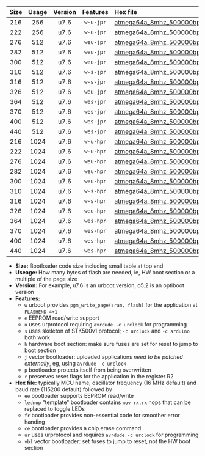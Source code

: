 |Size|Usage|Version|Features|Hex file|
|:-:|:-:|:-:|:-:|:--|
|216|256|u7.6|`w-u-jpr`|[atmega64a_8mhz_500000bps_ur_vbl.hex](https://raw.githubusercontent.com/stefanrueger/urboot/main//atmega64a_8mhz_500000bps_ur_vbl.hex)|
|222|256|u7.6|`w-u-jpr`|[atmega64a_8mhz_500000bps_lednop_ur_vbl.hex](https://raw.githubusercontent.com/stefanrueger/urboot/main//atmega64a_8mhz_500000bps_lednop_ur_vbl.hex)|
|276|512|u7.6|`weu-jpr`|[atmega64a_8mhz_500000bps_ee_ur_vbl.hex](https://raw.githubusercontent.com/stefanrueger/urboot/main//atmega64a_8mhz_500000bps_ee_ur_vbl.hex)|
|282|512|u7.6|`weu-jpr`|[atmega64a_8mhz_500000bps_ee_lednop_ur_vbl.hex](https://raw.githubusercontent.com/stefanrueger/urboot/main//atmega64a_8mhz_500000bps_ee_lednop_ur_vbl.hex)|
|300|512|u7.6|`weu-jpr`|[atmega64a_8mhz_500000bps_ee_lednop_fr_ur_vbl.hex](https://raw.githubusercontent.com/stefanrueger/urboot/main//atmega64a_8mhz_500000bps_ee_lednop_fr_ur_vbl.hex)|
|310|512|u7.6|`w-s-jpr`|[atmega64a_8mhz_500000bps_vbl.hex](https://raw.githubusercontent.com/stefanrueger/urboot/main//atmega64a_8mhz_500000bps_vbl.hex)|
|316|512|u7.6|`w-s-jpr`|[atmega64a_8mhz_500000bps_lednop_vbl.hex](https://raw.githubusercontent.com/stefanrueger/urboot/main//atmega64a_8mhz_500000bps_lednop_vbl.hex)|
|326|512|u7.6|`weu-jpr`|[atmega64a_8mhz_500000bps_ee_lednop_fr_ce_ur_vbl.hex](https://raw.githubusercontent.com/stefanrueger/urboot/main//atmega64a_8mhz_500000bps_ee_lednop_fr_ce_ur_vbl.hex)|
|364|512|u7.6|`wes-jpr`|[atmega64a_8mhz_500000bps_ee_vbl.hex](https://raw.githubusercontent.com/stefanrueger/urboot/main//atmega64a_8mhz_500000bps_ee_vbl.hex)|
|370|512|u7.6|`wes-jpr`|[atmega64a_8mhz_500000bps_ee_lednop_vbl.hex](https://raw.githubusercontent.com/stefanrueger/urboot/main//atmega64a_8mhz_500000bps_ee_lednop_vbl.hex)|
|400|512|u7.6|`wes-jpr`|[atmega64a_8mhz_500000bps_ee_lednop_fr_vbl.hex](https://raw.githubusercontent.com/stefanrueger/urboot/main//atmega64a_8mhz_500000bps_ee_lednop_fr_vbl.hex)|
|440|512|u7.6|`wes-jpr`|[atmega64a_8mhz_500000bps_ee_lednop_fr_ce_vbl.hex](https://raw.githubusercontent.com/stefanrueger/urboot/main//atmega64a_8mhz_500000bps_ee_lednop_fr_ce_vbl.hex)|
|216|1024|u7.6|`w-u-hpr`|[atmega64a_8mhz_500000bps_ur.hex](https://raw.githubusercontent.com/stefanrueger/urboot/main//atmega64a_8mhz_500000bps_ur.hex)|
|222|1024|u7.6|`w-u-hpr`|[atmega64a_8mhz_500000bps_lednop_ur.hex](https://raw.githubusercontent.com/stefanrueger/urboot/main//atmega64a_8mhz_500000bps_lednop_ur.hex)|
|276|1024|u7.6|`weu-hpr`|[atmega64a_8mhz_500000bps_ee_ur.hex](https://raw.githubusercontent.com/stefanrueger/urboot/main//atmega64a_8mhz_500000bps_ee_ur.hex)|
|282|1024|u7.6|`weu-hpr`|[atmega64a_8mhz_500000bps_ee_lednop_ur.hex](https://raw.githubusercontent.com/stefanrueger/urboot/main//atmega64a_8mhz_500000bps_ee_lednop_ur.hex)|
|300|1024|u7.6|`weu-hpr`|[atmega64a_8mhz_500000bps_ee_lednop_fr_ur.hex](https://raw.githubusercontent.com/stefanrueger/urboot/main//atmega64a_8mhz_500000bps_ee_lednop_fr_ur.hex)|
|310|1024|u7.6|`w-s-hpr`|[atmega64a_8mhz_500000bps.hex](https://raw.githubusercontent.com/stefanrueger/urboot/main//atmega64a_8mhz_500000bps.hex)|
|316|1024|u7.6|`w-s-hpr`|[atmega64a_8mhz_500000bps_lednop.hex](https://raw.githubusercontent.com/stefanrueger/urboot/main//atmega64a_8mhz_500000bps_lednop.hex)|
|326|1024|u7.6|`weu-hpr`|[atmega64a_8mhz_500000bps_ee_lednop_fr_ce_ur.hex](https://raw.githubusercontent.com/stefanrueger/urboot/main//atmega64a_8mhz_500000bps_ee_lednop_fr_ce_ur.hex)|
|364|1024|u7.6|`wes-hpr`|[atmega64a_8mhz_500000bps_ee.hex](https://raw.githubusercontent.com/stefanrueger/urboot/main//atmega64a_8mhz_500000bps_ee.hex)|
|370|1024|u7.6|`wes-hpr`|[atmega64a_8mhz_500000bps_ee_lednop.hex](https://raw.githubusercontent.com/stefanrueger/urboot/main//atmega64a_8mhz_500000bps_ee_lednop.hex)|
|400|1024|u7.6|`wes-hpr`|[atmega64a_8mhz_500000bps_ee_lednop_fr.hex](https://raw.githubusercontent.com/stefanrueger/urboot/main//atmega64a_8mhz_500000bps_ee_lednop_fr.hex)|
|440|1024|u7.6|`wes-hpr`|[atmega64a_8mhz_500000bps_ee_lednop_fr_ce.hex](https://raw.githubusercontent.com/stefanrueger/urboot/main//atmega64a_8mhz_500000bps_ee_lednop_fr_ce.hex)|

- **Size:** Bootloader code size including small table at top end
- **Useage:** How many bytes of flash are needed, ie, HW boot section or a multiple of the page size
- **Version:** For example, u7.6 is an urboot version, o5.2 is an optiboot version
- **Features:**
  + `w` urboot provides `pgm_write_page(sram, flash)` for the application at `FLASHEND-4+1`
  + `e` EEPROM read/write support
  + `u` uses urprotocol requiring `avrdude -c urclock` for programming
  + `s` uses skeleton of STK500v1 protocol; `-c urclock` and `-c arduino` both work
  + `h` hardware boot section: make sure fuses are set for reset to jump to boot section
  + `j` vector bootloader: uploaded applications *need to be patched externally*, eg, using `avrdude -c urclock`
  + `p` bootloader protects itself from being overwritten
  + `r` preserves reset flags for the application in the register R2
- **Hex file:** typically MCU name, oscillator frequency (16 MHz default) and baud rate (115200 default) followed by
  + `ee` bootloader supports EEPROM read/write
  + `lednop` "template" bootloader contains `mov rx,rx` nops that can be replaced to toggle LEDs
  + `fr` bootloader provides non-essential code for smoother error handing
  + `ce` bootloader provides a chip erase command
  + `ur` uses urprotocol and requires `avrdude -c urclock` for programming
  + `vbl` vector bootloader: set fuses to jump to reset, not the HW boot section
